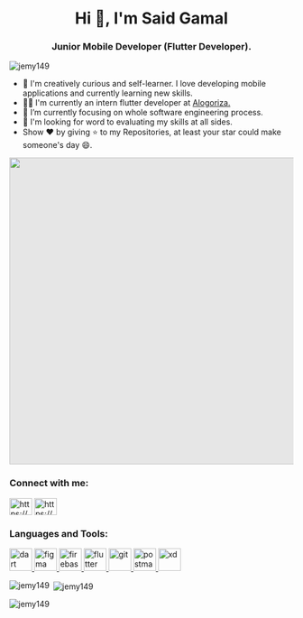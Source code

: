 <h1 align="center">Hi 👋, I'm Said Gamal</h1>
<h3 align="center">Junior Mobile Developer (Flutter Developer).</h3>


<p align="left"> <img src="https://komarev.com/ghpvc/?username=jemy149&label=Profile%20views&color=0e75b6&style=flat" alt="jemy149" /> </p>

- 🚀 I'm creatively curious and self-learner. I love developing mobile applications and currently learning new skills. 
- 🧑‍💻 I'm currently an intern flutter developer at [Alogoriza.](https://algoriza.com/)
- 🌱 I’m currently focusing on whole software engineering process.
- 💬 I'm looking for word to evaluating my skills at all sides.
-  Show ❤️ by giving ⭐ to my Repositories, at least your star could make someone's day 😄.
<p align="center"> <img style="display: block;-webkit-user-select: none;margin: auto;cursor: zoom-in;background-color: hsl(0, 0%, 90%);" src="https://cdn.dribbble.com/users/1732368/screenshots/17034874/media/ccd3685eddcc7b62452e37ce1d508bb1.gif" width="725" height="544">


<h3 align="left">Connect with me:</h3>
<p align="left">
<a href="https://linkedin.com/in/https://www.linkedin.com/in/said-gamal-218331190/" target="blank"><img align="center" src="https://raw.githubusercontent.com/rahuldkjain/github-profile-readme-generator/master/src/images/icons/Social/linked-in-alt.svg" alt="https://www.linkedin.com/in/said-gamal-218331190/" height="30" width="40" /></a>
<a href="https://fb.com/https://www.facebook.com/said.easaa.7/" target="blank"><img align="center" src="https://raw.githubusercontent.com/rahuldkjain/github-profile-readme-generator/master/src/images/icons/Social/facebook.svg" alt="https://www.facebook.com/said.easaa.7/" height="30" width="40" /></a>
</p>

<h3 align="left">Languages and Tools:</h3>
<p align="left"> <a href="https://dart.dev" target="_blank" rel="noreferrer"> <img src="https://www.vectorlogo.zone/logos/dartlang/dartlang-icon.svg" alt="dart" width="40" height="40"/> </a> <a href="https://www.figma.com/" target="_blank" rel="noreferrer"> <img src="https://www.vectorlogo.zone/logos/figma/figma-icon.svg" alt="figma" width="40" height="40"/> </a> <a href="https://firebase.google.com/" target="_blank" rel="noreferrer"> <img src="https://www.vectorlogo.zone/logos/firebase/firebase-icon.svg" alt="firebase" width="40" height="40"/> </a> <a href="https://flutter.dev" target="_blank" rel="noreferrer"> <img src="https://www.vectorlogo.zone/logos/flutterio/flutterio-icon.svg" alt="flutter" width="40" height="40"/> </a> <a href="https://git-scm.com/" target="_blank" rel="noreferrer"> <img src="https://www.vectorlogo.zone/logos/git-scm/git-scm-icon.svg" alt="git" width="40" height="40"/> </a> <a href="https://postman.com" target="_blank" rel="noreferrer"> <img src="https://www.vectorlogo.zone/logos/getpostman/getpostman-icon.svg" alt="postman" width="40" height="40"/> </a> <a href="https://www.adobe.com/products/xd.html" target="_blank" rel="noreferrer"> <img src="https://cdn.worldvectorlogo.com/logos/adobe-xd.svg" alt="xd" width="40" height="40"/> </a> </p>

<p><img align="left" src="https://github-readme-stats.vercel.app/api/top-langs?username=jemy149&show_icons=true&locale=en&layout=compact" alt="jemy149" /></p>

<p>&nbsp;<img align="center" src="https://github-readme-stats.vercel.app/api?username=jemy149&show_icons=true&locale=en" alt="jemy149" /></p>

<p><img align="center" src="https://github-readme-streak-stats.herokuapp.com/?user=jemy149&" alt="jemy149" /></p>
